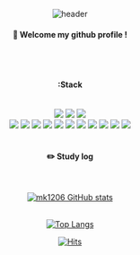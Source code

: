 <div align="center">

![header](https://capsule-render.vercel.app/api?type=cylinder&color=000000&height=150&section=header&text=mk1206&fontColor=ffffff&fontSize=70&animation=fadeIn&fontAlignY=55)

####  👋 Welcome my github profile !

 <br/>
 <br/>

####  :Stack

 <br/>

<img src="https://img.shields.io/badge/JavaScript-F7DF1E?style=for-the-badge&logo=JavaScript&logoColor=white">
<img src="https://img.shields.io/badge/HTML5-E34F26?style=for-the-badge&logo=HTML5&logoColor=white">
<img src="https://img.shields.io/badge/CSS3-1572B6?style=for-the-badge&logo=CSS3&logoColor=white"> <br>
<img src="https://img.shields.io/badge/MySQL-4479A1?style=for-the-badge&logo=MySQL&logoColor=white">
<img src="https://img.shields.io/badge/PHP-4479A1?style=for-the-badge&logo=PHP&logoColor=#777BB4">
<img src="https://img.shields.io/badge/Java-3776AB?style=for-the-badge&logo=Java&logoColor=white">
<img src="https://img.shields.io/badge/C-3776AB?style=for-the-badge&logo=C&logoColor=white">
<img src="https://img.shields.io/badge/C++-3776AB?style=for-the-badge&logo=C++&logoColor=white">
<img src="https://img.shields.io/badge/Python-3776AB?style=for-the-badge&logo=Python&logoColor=white">
<img src="https://img.shields.io/badge/vue.js-3776AB?style=for-the-badge&logo=vuedotjs&logoColor=#4FC08D">
<img src="https://img.shields.io/badge/Laravel-3776AB?style=for-the-badge&logo=Laravel&logoColor=#FF2D20">
<img src="https://img.shields.io/badge/github-181717?style=for-the-badge&logo=github&logoColor=white">
<img src="https://img.shields.io/badge/VSCode-007ACC?style=for-the-badge&logo=VisualStudioCode&logoColor=white">
<img src="https://img.shields.io/badge/mariadb-007ACC?style=for-the-badge&logo=mariadb&logoColor=#003545">

   <br/>
   <br/>

#### ✏️ Study log

  <br/>

[![mk1206 GitHub stats](https://github-readme-stats.vercel.app/api?username=mk1206&include_all_commits=true&theme=nord&hide_border=true&count_private=true)](https://github.com/catgoesmeowo/github-readme-stats)
<br/>
   <br/>

[![Top Langs](https://github-readme-stats.vercel.app/api/top-langs/?username=mk1206&langs_count=8)](https://github.com/catgoesmeowo/github-readme-stats)

[![Hits](https://hits.seeyoufarm.com/api/count/incr/badge.svg?url=https%3A%2F%2Fgithub.com%2Fmk1206%2Fhit-counter&count_bg=%23EFA3FF&title_bg=%23D5A9A9&icon=&icon_color=%23FFFFFF&title=hits&edge_flat=false)](https://hits.seeyoufarm.com)

</div>
